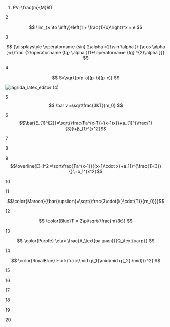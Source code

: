 1. PV=\frac{m}{M}RT



2

$$ \lim_{x \to \infty}\left(1 + \frac{1}{x}\right)^x = e $$



3


$$  {\displaystyle \operatorname {sin} 2\alpha =2{\sin \alpha }\ {\cos \alpha }={\frac {2\operatorname {tg} \alpha }{1+\operatorname {tg} ^{2}\alpha }}} $$





4

$$ S=\sqrt{p(p-a)(p-b)(p-c)} $$

![lagrida_latex_editor (4)](https://user-images.githubusercontent.com/114472390/200511004-96e9114e-c1cc-4584-8c5a-1b60ef8027d6.png)



5 
$$ \bar v =\sqrt\frac{3kT}{m_0} $$




6 $$\bar{E_{1}^{2}}=\sqrt{\frac{Fa^{x-1}}{(x-1)x}}+a_{1}^{\frac{1}{3}}+β_{1}^{x^2}$$




7





8



9
$$\overline{E}_1^2=\sqrt\frac{Fa^{x-1}}{(x-1)\cdot x}+a_1{}^{\frac{1}{3}}{}\+b_1^{x^2}$$



10




11 

$$\color{Maroon}{\bar{\upsilon}=\sqrt{\frac{3\cdot{k}\cdot{T}}{m_0}}}$$



12 

$$ \color{Blue}T = 2\pi\sqrt{\frac{m}{k}} $$


13 

$$ \color{Purple} \eta= \frac{A_\text{за цикл}}{Q_\text{нагр}} $$



14 

$$ \color{RoyalBlue} F = k\frac{\mid q{_1}\mid\mid q{_2} \mid}{r^2} $$



15




16





17




18





19




20
